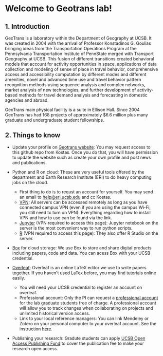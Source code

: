 # Welcome to Geotrans lab!

## 1. Introduction
GeoTrans is a laboratory within the Department of Geography at UCSB. It was created in 2004 with the arrival of Professor Konstadinos G. Goulias bringing ideas from the Transportation Operations Program at the Pennsylvania Transportation Institute of PennState merged with Transport Geography at UCSB. This fusion of different transitions created behavioral models that account for activity opportunities in space, applications of data collection and modeling of sense of place in travel behavior, comprehensive access and accessibility computation by different modes and different amenities, novel and advanced time use and travel behavior pattern recognition methods using sequence analysis and complex networks, market analysis of new technologies, and further development of activity-based methods for travel demand analysis and forecasting in domestic agencies and abroad. 

GeoTrans main physical facility is a suite in Ellison Hall. Since 2004 GeoTrans has had 168 projects of approximately $6.6 million plus many graduate and undergraduate student fellowships.


## 2. Things to know
- Update your profile on [Geotrans website](https://geotrans.geog.ucsb.edu/people.html): You may request access to this github repo from Kostas. Once you do that, you will have permission to update the website such as create your own profile and post news and publications.


- Python and R on cloud: 
These are very useful tools offered by the department and Earth Research Institute (ERI) to do heavy computing jobs on the cloud.  
    - First thing to do is to requst an account for yourself. You may send an email to help@eri.ucsb.edu and cc Kostas. 
    - [VPN](https://www.it.ucsb.edu/vpn): All servers can be accessed remotely as long as you have connected campus VPN (even if you are using the campus Wi-Fi, you still need to turn on VPN). Everything regarding how to install VPN and how to use can be found via the link.
    - [Jupyter](https://wiki-sysadm.eri.ucsb.edu/Jupyter) (VPN required to access this page): Jupyter notebook on the server is the most convenient way to run python scripts.
    - [R](https://wiki-sysadm.eri.ucsb.edu/R) (VPN required to access this page): They also offer R Studio on the server. 

- [Box](https://ucsb.app.box.com/) for cloud storage: We use Box to store and share digital products including papers, code and data. You can acess Box with your UCSB credential. 

- [Overleaf](https://www.overleaf.com/): Overleaf is an online LaTeX editor we use to write papers together. If you haven't used LaTex before, you may find tutorials online easily. 
    - You will need your UCSB credential to register an account on overleaf. 
    - Professional account: Only the PI can request a <a href="https://docs.google.com/forms/u/1/d/e/1FAIpQLSfuuV4gZ-Bb1QPA02of398l1_1Wy6ZRhNBW90JnQ10TBQbmBA/viewform" target="_blank">professional account</a> for the lab graduate students free of charge. A professional account will allow you to track changes when collaborating on projects and unlimited historical version access.  
    - Link to your local reference managers: You can link Mendeley or Zotero on your personal computer to your overleaf account. See the instruction [here](https://www.overleaf.com/learn/how-to/How_to_link_your_Overleaf_account_to_Mendeley_and_Zotero).


- Publishing your research: Gradute students can apply [UCSB Open Access Publishing Fund](https://www.library.ucsb.edu/ucsb-open-access-publishing-fund) to cover the publication fee to make your research open access.

